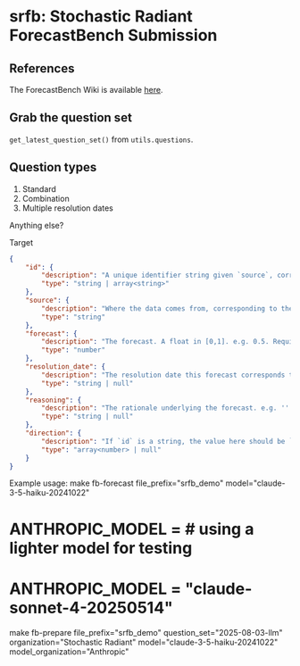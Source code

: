 # srfb: Stochastic Radiant ForecastBench Submission

## References
The ForecastBench Wiki is available [here](https://github.com/forecastingresearch/forecastbench/wiki/How-to-submit-to-ForecastBench).

## Grab the question set
`get_latest_question_set()` from `utils.questions`.

## Question types
1. Standard
1. Combination
1. Multiple resolution dates

Anything else?


Target
```json
{
    "id": {
        "description": "A unique identifier string given `source`, corresponding to the `id` from the question in the question set that's being forecast. e.g. 'd331f271'. Required.",
        "type": "string | array<string>"
    },
    "source": {
        "description": "Where the data comes from, corresponding to the `source` from the question in the question set that's being forecast. e.g. 'metaculus'. Required.",
        "type": "string"
    },
    "forecast": {
        "description": "The forecast. A float in [0,1]. e.g. 0.5. Required.",
        "type": "number"
    },
    "resolution_date": {
        "description": "The resolution date this forecast corresponds to. e.g. '2025-01-01'. `null` for market questions. Required.",
        "type": "string | null"
    },
    "reasoning": {
        "description": "The rationale underlying the forecast. e.g. ''. Optional.",
        "type": "string | null"
    },
    "direction": {
        "description": "If `id` is a string, the value here should be `null`. If `id` has an array value, then this is a forecast on a combination question and the value here should be an array of the same length as `id`. Each entry is an integer in {-1, 1}. If the value is 1, it means the forecast is in the normal direction of the question. If the value is -1, it means the forecast is for the negated question. e.g. if `id` is an array of length 2, where Q1 corresponds to the first entry of the array in `id` and Q2 corresponds to the second entry, to provide the forecast for P(¬Q1 AND Q2), the value for `direction` would be [-1, 1]. All possible values are: [1,1], [-1,1], [1,-1], [-1,-1], corresponding to the 4 Boolean combinations of the two questions in the `id` array. e.g. [1,1]. Default: null. Required.",
        "type": "array<number> | null"
    }
}
```


Example usage:
make fb-forecast file_prefix="srfb_demo" model="claude-3-5-haiku-20241022"

# ANTHROPIC_MODEL =   # using a lighter model for testing
# ANTHROPIC_MODEL = "claude-sonnet-4-20250514"



make fb-prepare file_prefix="srfb_demo" question_set="2025-08-03-llm" organization="Stochastic Radiant" model="claude-3-5-haiku-20241022" model_organization="Anthropic"